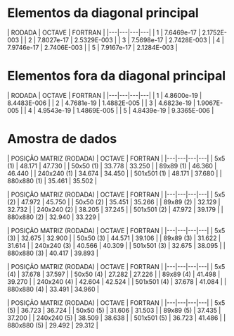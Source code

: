
# Elementos da diagonal principal

| RODADA | OCTAVE | FORTRAN |
|---|---|---|---|
| 1  | 7.6469e-17 | 2.1752E-003  | 
| 2  | 7.8027e-17 | 2.5329E-003  | 
| 3  | 7.5698e-17 | 2.7428E-003  |
| 4  | 7.9746e-17 | 2.7406E-003  |
| 5  | 7.9167e-17 | 2.1284E-003 |

# Elementos fora da diagonal principal

| RODADA | OCTAVE | FORTRAN |
|---|---|---|---|
| 1  | 4.8600e-19  | 8.4483E-006  | 
| 2  | 4.7681e-19  | 1.4882E-005  | 
| 3  | 4.6823e-19  | 1.9067E-005  | 
| 4  | 4.9543e-19  | 1.4869E-005  | 
| 5  | 4.8439e-19  | 9.3365E-006  |


# Amostra de dados
| POSIÇÃO MATRIZ (RODADA) | OCTAVE | FORTRAN |
|---|---|---|---|
| 5x5 (1)  | 48.171  | 47.730  | 
| 50x50 (1)  | 33.778  | 33.250  | 
| 89x89 (1)  | 46.360  | 46.440  | 
| 240x240 (1)  | 34.674  | 34.450  | 
| 501x501 (1) | 48.171  | 37.680  | 
| 880x880 (1)  | 35.461  | 35.502  | 

| POSIÇÃO MATRIZ (RODADA) | OCTAVE | FORTRAN |
|---|---|---|---|
| 5x5 (2)  | 47.972  | 45.750  | 
| 50x50 (2)  | 35.451  | 35.266  | 
| 89x89 (2)  | 32.129  | 32.732 | 
| 240x240 (2)  | 38.205  | 37.245  | 
| 501x501 (2) | 47.972  | 39.179 | 
| 880x880 (2)  | 32.940  | 33.229  | 

| POSIÇÃO MATRIZ (RODADA) | OCTAVE | FORTRAN |
|---|---|---|---|
| 5x5 (3)  | 32.675 | 32.900  | 
| 50x50 (3)  | 44.571  | 39.106  | 
| 89x89 (3)  | 31.622  | 31.614 | 
| 240x240 (3)  | 40.566  | 40.309  | 
| 501x501 (3) | 32.675  | 38.095 | 
| 880x880 (3)  | 40.417  | 39.893  | 

| POSIÇÃO MATRIZ (RODADA) | OCTAVE | FORTRAN |
|---|---|---|---|
| 5x5 (4)  | 37.678 | 37.597  | 
| 50x50 (4)  | 27.282  | 27.226  | 
| 89x89 (4)  | 41.498  | 39.270 | 
| 240x240 (4)  | 42.604  | 42.524  | 
| 501x501 (4) | 37.678  | 41.084 | 
| 880x880 (4)  | 33.491  | 34.960  | 

| POSIÇÃO MATRIZ (RODADA) | OCTAVE | FORTRAN |
|---|---|---|---|
| 5x5 (5)  | 36.723 | 36.724  | 
| 50x50 (5)  | 31.606  | 31.503  | 
| 89x89 (5)  | 37.435  | 37.200 | 
| 240x240 (5)  | 38.509  | 38.638  | 
| 501x501 (5) | 36.723  | 41.486 | 
| 880x880 (5)  | 29.492  | 29.312  | 
